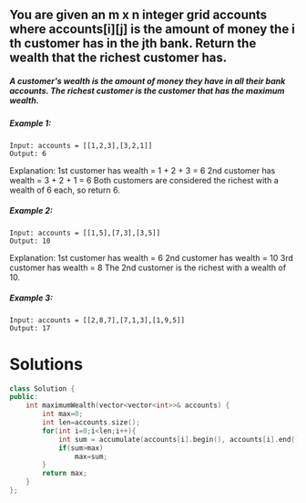 ## You are given an m x n integer grid accounts where accounts[i][j] is the amount of money the i​​​​​​​​​​​th​​​​ customer has in the j​​​​​​​​​​​th​​​​ bank. Return the wealth that the richest customer has.

##### A customer's wealth is the amount of money they have in all their bank accounts. The richest customer is the customer that has the maximum wealth.

 

##### Example 1:
```
Input: accounts = [[1,2,3],[3,2,1]]
Output: 6
```
Explanation:
1st customer has wealth = 1 + 2 + 3 = 6
2nd customer has wealth = 3 + 2 + 1 = 6
Both customers are considered the richest with a wealth of 6 each, so return 6.
##### Example 2:
```
Input: accounts = [[1,5],[7,3],[3,5]]
Output: 10
```
Explanation: 
1st customer has wealth = 6
2nd customer has wealth = 10 
3rd customer has wealth = 8
The 2nd customer is the richest with a wealth of 10.
##### Example 3:
```
Input: accounts = [[2,8,7],[7,1,3],[1,9,5]]
Output: 17
```
# Solutions

```cpp
class Solution {
public:
    int maximumWealth(vector<vector<int>>& accounts) {
        int max=0;
        int len=accounts.size();
        for(int i=0;i<len;i++){
            int sum = accumulate(accounts[i].begin(), accounts[i].end(), 0) ;  
            if(sum>max)
                max=sum;
        }
        return max;
    }
};

```
